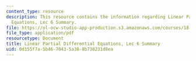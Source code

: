 ```yaml
---
content_type: resource
description: This resource contains the information regarding Linear Partial Differential
  Equations, Lec 6 Summary.
file: https://ol-ocw-studio-app-production.s3.amazonaws.com/courses/18-303-linear-partial-differential-equations-analysis-and-numerics-fall-2014/0d155f7a5b4670435a388b738231d8ea_MIT18_303F14_Lecture6.pdf
file_type: application/pdf
resourcetype: Document
title: Linear Partial Differential Equations, Lec 6 Summary
uid: 0d155f7a-5b46-7043-5a38-8b738231d8ea
---
```

